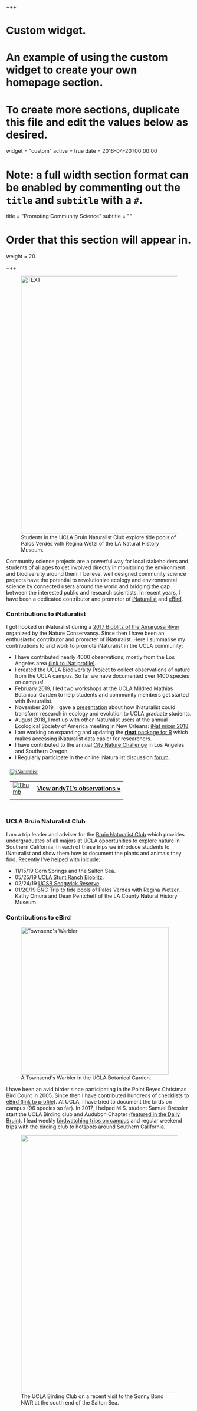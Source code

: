 +++
# Custom widget.
# An example of using the custom widget to create your own homepage section.
# To create more sections, duplicate this file and edit the values below as desired.
widget = "custom"
active = true
date = 2016-04-20T00:00:00

# Note: a full width section format can be enabled by commenting out the `title` and `subtitle` with a `#`.
title = "Promoting Community Science"
subtitle = ""

# Order that this section will appear in.
weight = 20

+++

<figure>
 <img src="/home/community_science_files/tidepool1.jpg" alt="TEXT " width="700px "/>
 <figcaption>
 Students in the UCLA Bruin Naturalist Club explore tide pools of Palos Verdes with Regina Wetzl of the LA Natural History Museum. 
 </figcaption>
</figure>

Community science projects are a powerful way for local stakeholders and students of all ages to get involved directly in monitoring the environment and biodiversity around them. I believe, well designed community science projects have the potential to revolutionize ecology and environmental science by connected users around the world and bridging the gap between the interested public and research scientists. In recent years, I have been a dedicated contributor and promoter of [iNaturalist](www.inaturalist.org) and [eBird](www.ebird.org).

### Contributions to iNaturalist

I got hooked on iNaturalist during a [2017 Bioblitz of the Amargosa River](https://www.scienceforconservation.org/products/amargosa-bioblitz-2017) organized by the Nature Conservancy.  Since then I have been an enthusiastic contributor and promoter of iNaturalist. Here I summarise my contributions to and work to promote iNaturalist in the UCLA community: 

- I have contributed nearly 4000 observations, mostly from the Los Angeles area [(link to iNat profile)](https://www.inaturalist.org/people/andy71). 
- I created the [UCLA Biodiversity Project](https://www.inaturalist.org/projects/ucla-campus-biodiversity) to collect observations of nature from the UCLA campus. So far we have documented over 1400 species on campus! 
- February 2019, I led two workshops at the UCLA Mildred Mathias Botanical Garden to help students and community members get started with iNaturalist. 
- November 2019, I gave a [presentation](files/EEB_pub_iNaturalist_2019-10-07.pdf) about how iNaturalist could transform research in ecology and evolution to UCLA graduate students. 
- August 2018, I met up with other iNaturalist users at the annual Ecological Society of America meeting in New Orleans:  [iNat mixer 2018](https://www.inaturalist.org/journal/carrieseltzer/18119-the-first-esa-inaturalist-mixer).
- I am working on expanding and updating the [__rinat__  package for R](https://github.com/akleinhesselink/rinat) which makes accessing iNaturalist data easier for researchers. 
- I have contributed to the annual [City Nature Challenge](http://citynaturechallenge.org/) in Los Angeles and Southern Oregon.
- I Regularly participate in the online iNaturalist discussion [forum](https://forum.inaturalist.org/). 

<style type="text/css" media="screen">
.inat-widget { font-family: Georgia, serif; padding: 10px; line-height: 1;}
.inat-widget-header {margin-bottom: 10px;}
.inat-widget td {vertical-align: top; padding-bottom: 10px;}
.inat-label { color: #888; }
.inat-meta { font-size: smaller; margin-top: 3px; line-height: 1.2;}
.inat-observation-body, .inat-user-body { padding-left: 10px; }
.inat-observation-image {text-align: center;}
.inat-observation-image, .inat-user-image { width: 48px; display: inline-block; }
.inat-observation-image img, .inat-user-image img { max-width: 48px; }
.inat-observation-image img { vertical-align: middle; }
.inat-widget-small .inat-observation-image { display:block; float: left; margin: 0 3px 3px 0; height:48px;}
.inat-label, .inat-value, .inat-user { font-family: "Trebuchet MS", Arial, sans-serif; }
.inat-user-body {vertical-align: middle;}
.inat-widget td.inat-user-body {vertical-align: middle;}
.inat-widget .inat-footer td.inat-value {vertical-align: middle; padding-left: 10px;}
</style>
<div class="inat-widget">
    <div class="inat-widget-header">
      <a href="https://www.inaturalist.org"><img alt="iNaturalist" src="https://www.inaturalist.org/assets/logo-small-c1caecf8d38ed3d4ddeb7a1da076ec97.png" /></a>  
    </div>
  <script type="text/javascript" charset="utf-8" src="https://www.inaturalist.org/observations/andy71.widget?layout=large&limit=3&order=desc&order_by=observed_on"></script>
  <table class="inat-footer">
    <tr class="inat-user">
        <td class="inat-user-image">
          <a border="0" href="https://www.inaturalist.org/observations/andy71"><img class="usericon" src="https://static.inaturalist.org/attachments/users/icons/444470/thumb.jpg?1557090117" alt="Thumb" /></a>
        </td>
      <td class="inat-value">
        <strong>
            <a href="https://www.inaturalist.org/observations/andy71">View andy71's observations »</a>
        </strong>
      </td>
    </tr>
  </table>
</div>


### UCLA Bruin Naturalist Club 

I am a trip leader and adviser for the [Bruin Naturalist Club](https://www.ioes.ucla.edu/project/bruin-naturalists-club) which provides undergraduates of all majors at UCLA opportunities to explore nature in Southern California. In each of these trips we introduce students to iNaturalist and show them how to document the plants and animals they find. Recently I've helped with inlcude:

- 11/15/19 Corn Springs and the Salton Sea. 
- 05/25/19 [UCLA Stunt Ranch Bioblitz](https://www.inaturalist.org/projects/bnc-bioblitz-at-stunt-ranch-spring-2019). 
- 02/24/19 [UCSB Sedgwick Reserve](https://www.inaturalist.org/projects/sedgwick-biodiversity) 
- 01/20/19 BNC Trip to tide pools of Palos Verdes with Regina Wetzer, Kathy Omura and Dean Pentcheff of the LA County Natural History Museum. 
 
### Contributions to eBird

<figure>
 <img src="/home/community_science_files/towa.jpg" alt="Townsend's Warbler" width="400px"/>
 <figcaption>
 A Townsend's Warbler in the UCLA Botanical Garden. 
 </figcaption>
</figure>

I have been an avid birder since participating in the Point Reyes Christmas Bird Count in 2005.  Since then I have contributed hundreds of checklists to [eBird (link to profile)](https://ebird.org/profile/MTM5OTI2/US-CA-037). At UCLA, I have tried to document the birds on campus (96 species so far). In 2017, I helped M.S. student Samuel Bressler start the UCLA Birding club and Audubon Chapter [(featured in the Daily Bruin)](https://dailybruin.com/2019/11/15/bruin-audubon-society-and-birding-club-makes-bird-watching-a-hoot-for-students/).  I lead weekly [birdwatching trips on campus](https://www.botgard.ucla.edu/event/bruin-birding-club-fall-migration-garden-walks-5/) and regular weekend trips with the birding club to hotspots around Southern California.  

<figure>
 <img src="/home/community_science_files/salton.jpg" alt="" width="700px"/>
 <figcaption>
 The UCLA Birding Club on a recent visit to the Sonny Bono NWR at the south end of the Salton Sea.  
 </figcaption>
</figure>
